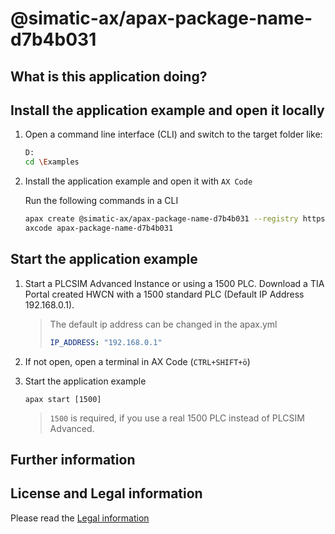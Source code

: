 # @simatic-ax/apax-package-name-d7b4b031

## What is this application doing?

## Install the application example and open it locally

1. Open a command line interface (CLI) and switch to the target folder like:
      ```sh
      D:
      cd \Examples
      ```
1. Install the application example and open it with `AX Code`

      Run the following commands in a CLI
      ```sh
      apax create @simatic-ax/apax-package-name-d7b4b031 --registry https://npm.pkg.github.com apax-package-name-d7b4b031
      axcode apax-package-name-d7b4b031
      ```

## Start the application example

1. Start a PLCSIM Advanced Instance or using a 1500 PLC. Download a TIA Portal created HWCN with a 1500 standard PLC (Default IP Address 192.168.0.1).

      > The default ip address can be changed in the apax.yml
      > ```yml
      > IP_ADDRESS: "192.168.0.1"
      > ```
      
1. If not open, open a terminal in AX Code (`CTRL+SHIFT+ö`)

1. Start the application example 
   
   ```cli
   apax start [1500]
   ```
   > `1500` is required, if you use a real 1500 PLC instead of PLCSIM Advanced.

## Further information


## License and Legal information

Please read the [Legal information](LICENSE.md)